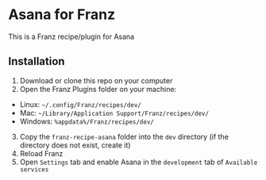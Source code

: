 # Asana for Franz
This is a Franz recipe/plugin for Asana

## Installation
1. Download or clone this repo on your computer
2. Open the Franz Plugins folder on your machine:
  * Linux: `~/.config/Franz/recipes/dev/`
  * Mac: `~/Library/Application Support/Franz/recipes/dev/`
  * Windows: `%appdata%/Franz/recipes/dev/`
3. Copy the `franz-recipe-asana` folder into the `dev` directory (if the directory does not exist, create it)
4. Reload Franz
5. Open `Settings` tab and enable Asana in the `development` tab of `Available services`

